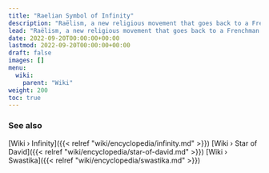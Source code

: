 ```yaml
---
title: "Raelian Symbol of Infinity"
description: "Raëlism, a new religious movement that goes back to a Frenchman that avowedly met the representative of an extraterrestrial civilization, Yahweh, features a symbol that interlaces the Swastika within a Star of David, two ancient symbols both with a long historical track record, that is thought to represent two core aspects of Infinity. Infinity itself being the idea the most accurate descriptor of the physcality of reality. These two core aspects are the infinity of time symbolized by the Swastika and the infinity of space symbolized by the Star of David."
lead: "Raëlism, a new religious movement that goes back to a Frenchman that avowedly met the representative of an extraterrestrial civilization, Yahweh, features a symbol that interlaces the Swastika within a Star of David, two ancient symbols both with a long historical track record, that is thought to represent two core aspects of Infinity. Infinity itself being the idea the most accurate descriptor of the physcality of reality. These two core aspects are the infinity of time symbolized by the Swastika and the infinity of space symbolized by the Star of David."
date: 2022-09-20T00:00:00+00:00
lastmod: 2022-09-20T00:00:00+00:00
draft: false
images: []
menu:
  wiki:
    parent: "Wiki"
weight: 200
toc: true
---
```


### See also

[Wiki › Infinity]({{< relref "wiki/encyclopedia/infinity.md" >}})
[Wiki › Star of David]({{< relref "wiki/encyclopedia/star-of-david.md" >}})
[Wiki › Swastika]({{< relref "wiki/encyclopedia/swastika.md" >}})
